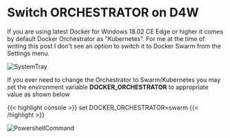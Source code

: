# Switch ORCHESTRATOR on D4W

If you are using latest Docker for Windows 18.02 CE Edge or higher it comes by default Docker Orchestrator as "Kubernetes". For me at the time of writing this post I don't see an option to switch it to Docker Swarm from the Settings menu.

 ![SystemTray](/images/dockerdaemonsettings.png)

If you ever need to change the Orchestrator to Swarm/Kubernetes you may set the environment variable **DOCKER_ORCHESTRATOR** to appropriate value as shown below

{{< highlight console >}}
set DOCKER_ORCHESTRATOR=swarm
{{< /highlight >}}

![PowershellCommand](/images/switchdockerorchestrator.png)
